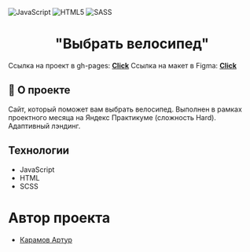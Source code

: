 ![JavaScript](https://img.shields.io/badge/javascript-%23323330.svg?style=for-the-badge&logo=javascript&logoColor=%23F7DF1E) ![HTML5](https://img.shields.io/badge/html5-%23E34F26.svg?style=for-the-badge&logo=html5&logoColor=white) ![SASS](https://img.shields.io/badge/SASS-hotpink.svg?style=for-the-badge&logo=SASS&logoColor=white)

<h1 align="center">
    "Выбрать велосипед"
</h1>

Ссылка на проект в gh-pages: **[Click](https://arturkaramov.github.io/choose-a-bike/)**
Ссылка на макет в Figma: **[Click](https://www.figma.com/file/G3UWFlQmNtNs67751YiDH2/Month-of-Landings_external-link?type=design&node-id=0-1&mode=design&t=EDB7TlupteUEEYpG-0)**

## 📖 О проекте

Сайт, который поможет вам выбрать велосипед. Выполнен в рамках проектного месяца на Яндекс Практикуме (сложность Hard). Адаптивный лэндинг.

## Технологии

- JavaScript
- HTML
- SCSS

# Автор проекта

- [Карамов Артур](https://t.me/Karamyslo)
